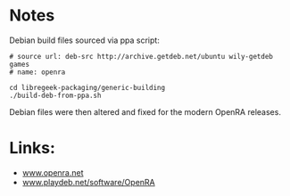 # Notes

Debian build files sourced via ppa script:

```
# source url: deb-src http://archive.getdeb.net/ubuntu wily-getdeb games
# name: openra

cd libregeek-packaging/generic-building
./build-deb-from-ppa.sh
```

Debian files were then altered and fixed for the modern OpenRA releases.

# Links:

* www.openra.net
* www.playdeb.net/software/OpenRA

